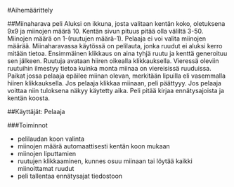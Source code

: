 #Aihemäärittely 

##Miinaharava peli
Aluksi on ikkuna, josta valitaan kentän koko, oletuksena 9x9 ja miinojen määrä 10. Kentän sivun pituus pitää olla väliltä 3-50. Miinojen määrä on 1-(ruutujen määrä-1). Pelaaja ei voi valita miinojen määrää.
Miinaharavassa käytössä on pelilauta, jonka ruudut ei aluksi kerro mitään tietoa. Ensimmäinen klikkaus on aina tyhjä ruutu ja kenttä generoituu sen jälkeen. Ruutuja avataan hiiren oikealla klikkauksella. Vieressä oleviin ruutuihin ilmestyy tietoa kuinka monta miinaa on viereisissä ruuduissa. Paikat jossa pelaaja epäilee miinan olevan, merkitään lipuilla eli vasemmalla hiiren klikkauksella. Jos pelaaja klikkaa miinaan, peli päättyyy. Jos pelaaja voittaa niin tuloksena näkyy käytetty aika.
Peli pitää kirjaa ennätysajoista ja kentän koosta.

##Käyttäjät: Pelaaja

###Toiminnot

* pelilaudan koon valinta
* miinojen määrä automaattisesti kentän koon mukaan
* miinojen liputtamien
* ruutujen klikkaaminen, kunnes osuu miinaan tai löytää kaikki miinoittamat ruudut
* peli tallentaa ennätysajat tiedostoon
